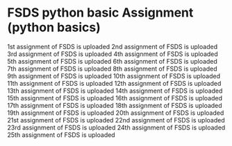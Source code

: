 # FSDS python basic Assignment (python basics)
1st assignment of FSDS is uploaded
2nd assignment of FSDS is uploaded
3rd assignment of FSDS is uploaded
4th assignment of FSDS is uploaded
5th assignment of FSDS is uploaded
6th assignment of FSDS is uploaded
7th assignment of FSDS is uploaded
8th assignment of FSDS is uploaded
9th assignment of FSDS is uploaded
10th assignment of FSDS is uploaded
11th assignment of FSDS is uploaded
12th assignment of FSDS is uploaded
13th assignment of FSDS is uploaded
14th assignment of FSDS is uploaded
15th assignment of FSDS is uploaded
16th assignment of FSDS is uploaded
17th assignment of FSDS is uploaded
18th assignment of FSDS is uploaded
19th assignment of FSDS is uploaded
20th assignment of FSDS is uploaded
21st assignment of FSDS is uploaded
22nd assignment of FSDS is uploaded
23rd assignment of FSDS is uploaded
24th assignment of FSDS is uploaded
25th assignment of FSDS is uploaded
